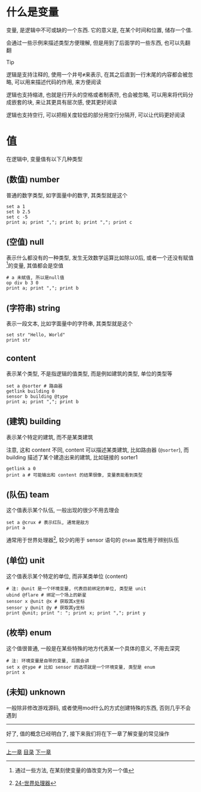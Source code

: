 # 什么是变量
变量, 是逻辑中不可或缺的一个东西.
它的意义是, 在某个时间和位置, 储存一个值.

会通过一些示例来描述类型方便理解, 但是用到了后面学的一些东西, 也可以先翻翻

> [!TIP]
> 逻辑是支持注释的, 使用一个井号`#`来表示, 在其之后直到一行末尾的内容都会被忽略,
> 可以用来描述代码的作用, 来方便阅读
>
> 逻辑也支持缩进, 也就是行开头的空格或者制表符, 也会被忽略,
> 可以用来将代码分成嵌套的块, 来让其更具有层次感, 使其更好阅读
>
> 逻辑也支持空行, 可以把相关度较低的部分用空行分隔开, 可以让代码更好阅读

# 值
在逻辑中, 变量值有以下几种类型

(数值) number
---
普通的数字类型, 如字面量中的数字, 其类型就是这个

```gas
set a 1
set b 2.5
set c -5
print a; print ","; print b; print ","; print c
```

(空值) null
---
表示什么都没有的一种类型, 发生无效数学运算比如除以0后,
或者一个还没有赋值[^1]的变量, 其值都会是空值

```gas
# a 未赋值, 所以是null值
op div b 3 0
print a; print ","; print b
```

(字符串) string
---
表示一段文本, 比如字面量中的字符串, 其类型就是这个

```gas
set str "Hello, World"
print str
```

content
---
表示某个类型, 不是指逻辑的值类型, 而是例如建筑的类型, 单位的类型等

```gas
set a @sorter # 路由器
getlink building 0
sensor b building @type
print a; print ","; print b
```

(建筑) building
---
表示某个特定的建筑, 而不是某类建筑

注意, 这和 content 不同, content 可以描述某类建筑, 比如路由器 (`@sorter`),
而 building 描述了某个建造出来的建筑, 比如链接的 sorter1

```gas
getlink a 0
print a # 可能输出和 content 的结果很像, 变量表能看到类型
```

(队伍) team
---
这个值表示某个队伍, 一般出现的很少不用去理会

```gas
set a @crux # 表示红队, 通常是敌方
print a
```

通常用于世界处理器[^2], 较少的用于 sensor 语句的 `@team` 属性用于辨别队伍

(单位) unit
---
这个值表示某个特定的单位, 而非某类单位 (content)

```gas
# 注: @unit 是一个环境变量, 代表目前绑定的单位, 类型是 unit
ubind @flare # 绑定一个场上的新星
sensor x @unit @x # 获取其x坐标
sensor y @unit @y # 获取其y坐标
print @unit; print ": "; print x; print ","; print y
```

(枚举) enum
---
这个值很普通, 一般是在某些特殊的地方代表某一个具体的意义, 不用去深究

```gas
# 注: 环境变量是自带的变量, 后面会讲
set x @type # 比如 sensor 的选项就是一个环境变量, 类型是 enum
print x
```

(未知) unknown
---
一般除非修改游戏源码, 或者使用mod什么的方式创建特殊的东西, 否则几乎不会遇到

---

好了, 值的概念已经明白了, 接下来我们将在下一章了解变量的常见操作


[^1]: 通过一些方法, 在某刻使变量的值改变为另一个值
[^2]: [24-世界处理器](./24-world-processor.md)

---
[上一章](./02-learn-literal.md)
[目录](./README.md)
[下一章](./04-change-variable.md)
